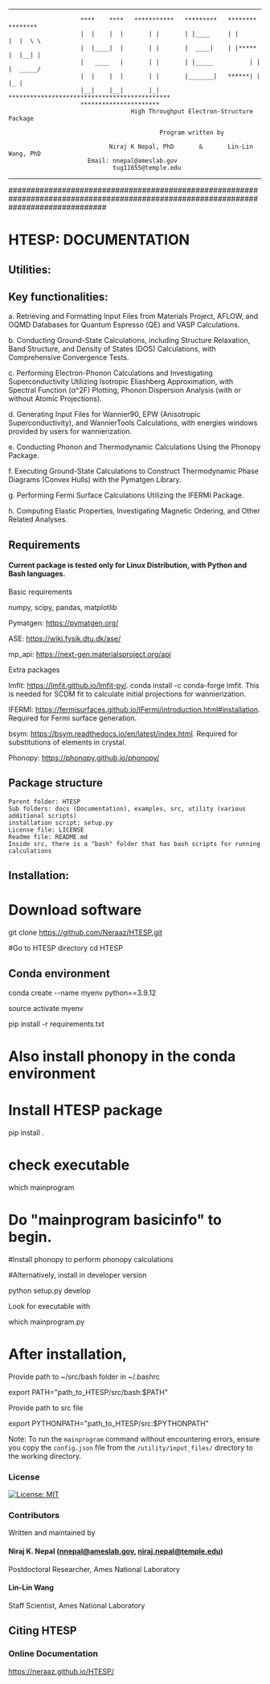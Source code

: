 ______________


                        ****    ****   ***********   *********   ********       ********                 
                        |  |    |  |       | |       | |____     | |            |  |  \ \                 
                        |  |____|  |       | |       |  ____|    | |*****       |  |__| |                       
                        |   ____   |       | |       | |_____          | |      |  _____/                       
                        |  |    |  |       | |       |_______|   ******| |      |_ |                       
                        |__|    |__|       |_| *********************************************                                          
                        **********************                                                               
                                      High Throughput Electron-Structure Package                              

                                              Program written by

                                Niraj K Nepal, PhD       &       Lin-Lin Wang, PhD                        
                          Email: nnepal@ameslab.gov                              
                                 tug11655@temple.edu                              


_____________________________________________________________________________________________________________________________________
######################################################################################################################################

   # HTESP: DOCUMENTATION

##                                                                  Utilities:
                                

## Key functionalities:

a. Retrieving and Formatting Input Files from Materials Project, AFLOW, and OQMD Databases for Quantum Espresso (QE) and VASP Calculations.

b. Conducting Ground-State Calculations, including Structure Relaxation, Band Structure, and Density of States (DOS) Calculations, with Comprehensive Convergence Tests.

c. Performing Electron-Phonon Calculations and Investigating Superconductivity Utilizing Isotropic Eliashberg Approximation, with Spectral Function (α^2F) Plotting, Phonon Dispersion Analysis (with or without Atomic Projections).

d. Generating Input Files for Wannier90, EPW (Anisotropic Superconductivity), and WannierTools Calculations, with energies windows provided by users for wannierization.

e. Conducting Phonon and Thermodynamic Calculations Using the Phonopy Package.

f. Executing Ground-State Calculations to Construct Thermodynamic Phase Diagrams (Convex Hulls) with the Pymatgen Library.

g. Performing Fermi Surface Calculations Utilizing the IFERMI Package.

h. Computing Elastic Properties, Investigating Magnetic Ordering, and Other Related Analyses.

## Requirements

#### Current package is tested only for Linux Distribution, with Python and Bash languages.
Basic requirements

numpy, scipy, pandas, matplotlib

Pymatgen: https://pymatgen.org/

ASE: https://wiki.fysik.dtu.dk/ase/

mp_api: https://next-gen.materialsproject.org/api

Extra packages

lmfit: https://lmfit.github.io/lmfit-py/. conda install -c conda-forge lmfit. This is needed for SCDM fit to calculate initial projections for wannierization.

IFERMI: https://fermisurfaces.github.io/IFermi/introduction.html#installation. Required for Fermi surface generation.

bsym: https://bsym.readthedocs.io/en/latest/index.html. Required for substitutions of elements in crystal.

Phonopy: https://phonopy.github.io/phonopy/

## Package structure
    Parent folder: HTESP
    Sub folders: docs (Documentation), examples, src, utility (various additional scripts)
    installation script: setup.py
    License file: LICENSE
    Readme file: README.md
    Inside src, there is a "bash" folder that has bash scripts for running calculations

## Installation:
# Download software 
git clone https://github.com/Neraaz/HTESP.git

#Go to HTESP directory
cd HTESP

## Conda environment
conda create --name myenv python==3.9.12

source activate myenv

pip install -r requirements.txt

# Also install phonopy in the conda environment

# Install HTESP package
pip install .

# check executable

which mainprogram

# Do "mainprogram basicinfo" to begin.
#Install phonopy to perform phonopy calculations

#Alternatively, install in developer version

python setup.py develop

Look for executable with

which mainprogram.py

# After installation,

Provide path to ~/src/bash folder in ~/.bashrc

export PATH="path_to_HTESP/src/bash:$PATH"

Provide path to src file

export PYTHONPATH="path_to_HTESP/src:$PYTHONPATH"

Note: To run the `mainprogram` command without encountering errors, ensure you copy the `config.json` file from the `/utility/input_files/` directory to the working directory.

### License

[![License: MIT](https://img.shields.io/badge/License-MIT-yellow.svg)](https://opensource.org/licenses/MIT)


### Contributors

Written and maintained by

#### Niraj K. Nepal (nnepal@ameslab.gov, niraj.nepal@temple.edu)

Postdoctoral Researcher, Ames National Laboratory

#### Lin-Lin Wang

Staff Scientist, Ames National Laboratory 

## Citing HTESP

### Online Documentation

https://neraaz.github.io/HTESP/
